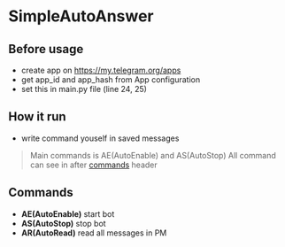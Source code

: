 # SimpleAutoAnswer
## Before usage
- create app on https://my.telegram.org/apps
- get app_id and app_hash from App configuration
- set this in main.py file (line 24, 25)
## How it run
- write command youself in saved messages
> Main commands is AE(AutoEnable) and AS(AutoStop)
> All command can see in after [commands](https://github.com/BonePolk/SimpleAutoAnswer/edit/main.py/README.md#commands) header
## Commands
- **AE(AutoEnable)** start bot
- **AS(AutoStop)** stop bot
- **AR(AutoRead)** read all messages in PM
